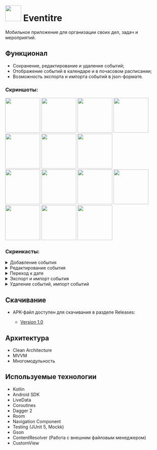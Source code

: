 # <image src='https://github.com/arshapshap/Eventitre/assets/48681339/cd9354c1-1ff5-48c9-9b4c-b2da1e7946c8' width=50 /> Eventitre

  Мобильное приложение для организации своих дел, задач и мероприятий.

## Функционал

* Сохранение, редактирование и удаление событий;
* Отображение событий в календаре и в почасовом расписании;
* Возможность экспорта и импорта событий в json-формате.

### Скриншоты:
<image src='https://github.com/arshapshap/Eventitre/assets/48681339/3c49dde2-a7a0-4b8f-b827-2cde6ac8ba8b' width=110 />
<image src='https://github.com/arshapshap/Eventitre/assets/48681339/c7bc49c6-a167-4a1f-9699-0bfaf397a15f' width=110 />
<image src='https://github.com/arshapshap/Eventitre/assets/48681339/8b60c16d-3760-490a-8ce0-1cade6a3b7ce' width=110 />
<image src='https://github.com/arshapshap/Eventitre/assets/48681339/56ec7ca2-eb35-421b-8213-70d3bcafc5f7' width=110 />
<image src='https://github.com/arshapshap/Eventitre/assets/48681339/5b40ddc2-9623-4ea0-a189-24bb12191238' width=110 />
<image src='https://github.com/arshapshap/Eventitre/assets/48681339/2371a3a9-dabb-4576-b21c-42f5ffcb6f5c' width=110 />
<image src='https://github.com/arshapshap/Eventitre/assets/48681339/70b1297b-5955-4260-9814-3011fe41bdd8' width=110 />
<br>
<image src='https://github.com/arshapshap/Eventitre/assets/48681339/4d4b7181-cbfc-4b84-b7ca-972d51022c97' width=110 />
<image src='https://github.com/arshapshap/Eventitre/assets/48681339/2bc444be-5771-4d18-b73e-61118b4ce412' width=110 />
<image src='https://github.com/arshapshap/Eventitre/assets/48681339/563f9266-ea4c-4476-8051-9539d9183c32' width=110 />
<image src='https://github.com/arshapshap/Eventitre/assets/48681339/ba7bebcd-5ebc-41f6-ba1c-2a4d7e992a9c' width=110 />
<image src='https://github.com/arshapshap/Eventitre/assets/48681339/1b0a8085-e818-468f-a17d-2a09a24aa508' width=110 />
<image src='https://github.com/arshapshap/Eventitre/assets/48681339/21014ac8-5d15-486b-8aa3-af9bc3500f21' width=110 />
<image src='https://github.com/arshapshap/Eventitre/assets/48681339/d2fa5b56-7400-4654-b8db-2c8f2df79f73' width=110 />

### Скринкасты:
<details><summary>Добавление события</summary>
<br>
  <image src='https://github.com/arshapshap/Eventitre/assets/48681339/8d97c0e1-b436-4260-bda4-42e55035e4ec' width=250 />
</details>
<details><summary>Редактирование события</summary>
<br>
  <image src='https://github.com/arshapshap/Eventitre/assets/48681339/c9fdf98a-d4af-43fe-96ec-e15eb97e6b02' width=250 />
</details>
<details><summary>Переход к дате</summary>
<br>
  <image src='https://github.com/arshapshap/Eventitre/assets/48681339/7f750e7a-8b67-4838-881a-ebc3d48276fb' width=250 />
</details>
<details><summary>Экспорт и импорт события</summary>
<br>
  <image src='https://github.com/arshapshap/Eventitre/assets/48681339/e252b2ea-40ae-470f-89e2-86c3ed80fefa' width=250 />
</details>
<details><summary>Удаление событий, импорт событий</summary>
<br>
  <image src='https://github.com/arshapshap/Eventitre/assets/48681339/81e9e191-e920-45d5-b2fd-a3976d5bc024' width=250 />
  <image src='https://github.com/arshapshap/Eventitre/assets/48681339/b915dbf4-8ab6-4278-b28b-b87953c802e3' width=250 />
</details>

## Скачивание
      
  * APK-файл доступен для скачивания в разделе Releases:

    - [Version 1.0](https://github.com/arshapshap/Eventitre/releases/tag/v1.0)

## Архитектура
* Clean Architecture
* MVVM
* Многомодульность

## Используемые технологии

* Kotlin
* Android SDK
* LiveData
* Coroutines
* Dagger 2
* Room
* Navigation Component
* Testing (JUnit 5, Mockk)
* Gson
* ContentResolver (Работа с внешним файловым менеджером)
* CustomView
